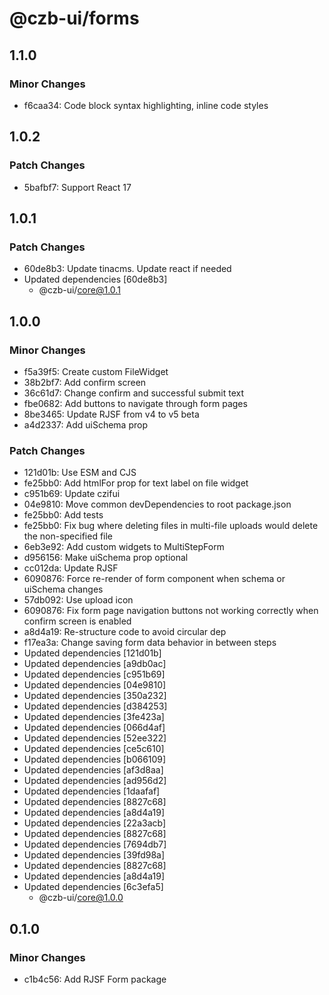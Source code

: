 # @czb-ui/forms

## 1.1.0

### Minor Changes

- f6caa34: Code block syntax highlighting, inline code styles

## 1.0.2

### Patch Changes

- 5bafbf7: Support React 17

## 1.0.1

### Patch Changes

- 60de8b3: Update tinacms. Update react if needed
- Updated dependencies [60de8b3]
  - @czb-ui/core@1.0.1

## 1.0.0

### Minor Changes

- f5a39f5: Create custom FileWidget
- 38b2bf7: Add confirm screen
- 36c61d7: Change confirm and successful submit text
- fbe0682: Add buttons to navigate through form pages
- 8be3465: Update RJSF from v4 to v5 beta
- a4d2337: Add uiSchema prop

### Patch Changes

- 121d01b: Use ESM and CJS
- fe25bb0: Add htmlFor prop for text label on file widget
- c951b69: Update czifui
- 04e9810: Move common devDependencies to root package.json
- fe25bb0: Add tests
- fe25bb0: Fix bug where deleting files in multi-file uploads would delete the non-specified file
- 6eb3e92: Add custom widgets to MultiStepForm
- d956156: Make uiSchema prop optional
- cc012da: Update RJSF
- 6090876: Force re-render of form component when schema or uiSchema changes
- 57db092: Use upload icon
- 6090876: Fix form page navigation buttons not working correctly when confirm screen is enabled
- a8d4a19: Re-structure code to avoid circular dep
- f17ea3a: Change saving form data behavior in between steps
- Updated dependencies [121d01b]
- Updated dependencies [a9db0ac]
- Updated dependencies [c951b69]
- Updated dependencies [04e9810]
- Updated dependencies [350a232]
- Updated dependencies [d384253]
- Updated dependencies [3fe423a]
- Updated dependencies [066d4af]
- Updated dependencies [52ee322]
- Updated dependencies [ce5c610]
- Updated dependencies [b066109]
- Updated dependencies [af3d8aa]
- Updated dependencies [ad956d2]
- Updated dependencies [1daafaf]
- Updated dependencies [8827c68]
- Updated dependencies [a8d4a19]
- Updated dependencies [22a3acb]
- Updated dependencies [8827c68]
- Updated dependencies [7694db7]
- Updated dependencies [39fd98a]
- Updated dependencies [8827c68]
- Updated dependencies [a8d4a19]
- Updated dependencies [6c3efa5]
  - @czb-ui/core@1.0.0

## 0.1.0

### Minor Changes

- c1b4c56: Add RJSF Form package
